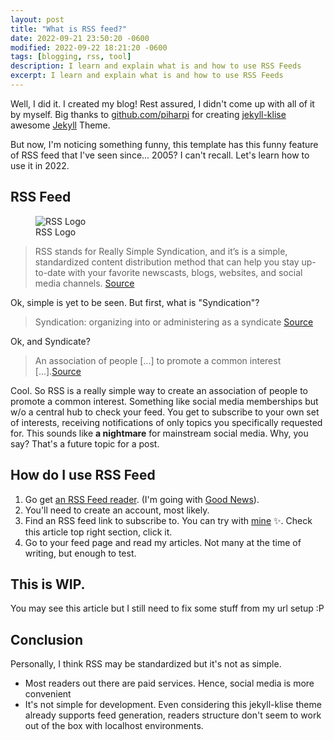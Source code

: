 ```yaml
---
layout: post
title: "What is RSS feed?"
date: 2022-09-21 23:50:20 -0600
modified: 2022-09-22 18:21:20 -0600
tags: [blogging, rss, tool]
description: I learn and explain what is and how to use RSS Feeds
excerpt: I learn and explain what is and how to use RSS Feeds
---
```


Well, I did it. I created my blog! Rest assured, I didn't come up with all of it by myself. Big thanks to [github.com/piharpi][piharpi] for creating [jekyll-klise][jekyll-klise] awesome [Jekyll][jekyll-home] Theme.

But now, I'm noticing something funny, this template has this funny feature of RSS feed that I've seen since... 2005? I can't recall. Let's learn how to use it in 2022.

## RSS Feed

<figure>
<img src="{{page.url}}/rss-logo.png" alt="RSS Logo">
<figcaption>RSS Logo</figcaption>
</figure>

> RSS stands for Really Simple Syndication, and it’s is a simple, standardized content distribution method that can help you stay up-to-date with your favorite newscasts, blogs, websites, and social media channels. [Source][rss-lifewire]

Ok, simple is yet to be seen. But first, what is "Syndication"?

> Syndication: organizing into or administering as a syndicate [Source][syndication]

Ok, and Syndicate?

> An association of people [...] to promote a common interest [...].[Source][syndicate]

Cool. So RSS is a really simple way to create an association of people to promote a common interest. Something like social media memberships but w/o a central hub to check your feed. You get to subscribe to your own set of interests, receiving notifications of only topics you specifically requested for. This sounds like **a nightmare** for mainstream social media. Why, you say? That's a future topic for a post.

## How do I use RSS Feed

1. Go get [an RSS Feed reader][top-7-readers]. (I'm going with [Good News][good-news]).
2. You'll need to create an account, most likely.
3. Find an RSS feed link to subscribe to. You can try with [mine](/feed.xml) ✨. Check this article top right section, click it.
4. Go to your feed page and read my articles. Not many at the time of writing, but enough to test.

## This is WIP.

You may see this article but I still need to fix some stuff from my url setup :P

## Conclusion

Personally, I think RSS may be standardized but it's not as simple.

- Most readers out there are paid services. Hence, social media is more convenient
- It's not simple for development. Even considering this jekyll-klise theme already supports feed generation, readers structure don't seem to work out of the box with localhost environments.

[piharpi]: https://github.com/piharpi
[jekyll-home]: https://jekyllrb.com/
[jekyll-klise]: https://github.com/piharpi/jekyll-klise
[rss-lifewire]: https://www.lifewire.com/what-is-an-rss-feed-4684568
[syndication]: https://www.wordnik.com/words/syndication
[syndicate]: https://www.wordnik.com/words/syndicate
[top-7-readers]: https://bloggingwizard.com/free-rss-feed-readers/
[good-news]: https://goodnews.click/